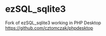 # ezSQL_sqlite3
Fork of ezSQL_sqlite3 working in PHP Desktop
https://github.com/cztomczak/phpdesktop
